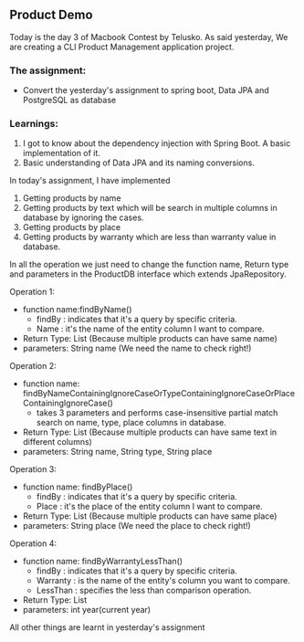 ## Product Demo
Today is the day 3 of Macbook Contest by Telusko.
As said yesterday, We are creating a CLI Product Management application 
project.

### The assignment:
- Convert the yesterday's assignment to spring boot, Data JPA and 
PostgreSQL as database

### Learnings:
1. I got to know about the dependency injection with Spring Boot.
A basic implementation of it.
2. Basic understanding of Data JPA and its naming conversions.

In today's assignment, I have implemented 
1. Getting products by name
2. Getting products by text which will be search in multiple columns 
in database by ignoring the cases.
3. Getting products by place 
4. Getting products by warranty which are less than warranty value in 
database.

In all the operation we just need to change the function name, Return type
and parameters in the ProductDB interface which extends JpaRepository.

Operation 1: 
- function name:findByName()
  - findBy : indicates that it's a query by specific criteria.
  - Name : it's the name of the entity column I want to compare.
- Return Type: List<Product> (Because multiple products can have same name)
- parameters: String name (We need the name to check right!)

Operation 2:
- function name: findByNameContainingIgnoreCaseOrTypeContainingIgnoreCaseOrPlaceContainingIgnoreCase()
  - takes 3 parameters and performs case-insensitive partial match
  search on name, type, place columns in database.
- Return Type: List<Product> (Because multiple products can have same text in different columns)
- parameters: String name, String type, String place

Operation 3:
- function name: findByPlace()
    - findBy : indicates that it's a query by specific criteria.
    - Place : it's the place of the entity column I want to compare.
- Return Type: List<Product> (Because multiple products can have same place)
- parameters: String place (We need the place to check right!) 

Operation 4:
- function name: findByWarrantyLessThan()
  - findBy : indicates that it's a query by specific criteria. 
  - Warranty : is the name of the entity's column you want to compare. 
  - LessThan : specifies the less than comparison operation.
- Return Type: List<Product>
- parameters: int year(current year)

All other things are learnt in yesterday's assignment